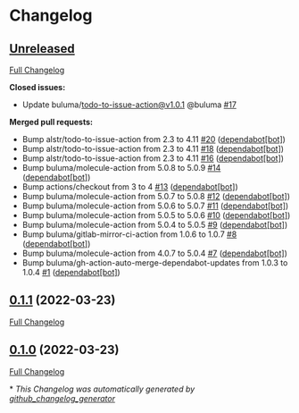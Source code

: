# Changelog

## [Unreleased](https://github.com/buluma/ansible-role-php_versions/tree/HEAD)

[Full Changelog](https://github.com/buluma/ansible-role-php_versions/compare/0.1.1...HEAD)

**Closed issues:**

- Update buluma/todo-to-issue-action@v1.0.1 @buluma [\#17](https://github.com/buluma/ansible-role-php_versions/issues/17)

**Merged pull requests:**

- Bump alstr/todo-to-issue-action from 2.3 to 4.11 [\#20](https://github.com/buluma/ansible-role-php_versions/pull/20) ([dependabot[bot]](https://github.com/apps/dependabot))
- Bump alstr/todo-to-issue-action from 2.3 to 4.11 [\#18](https://github.com/buluma/ansible-role-php_versions/pull/18) ([dependabot[bot]](https://github.com/apps/dependabot))
- Bump alstr/todo-to-issue-action from 2.3 to 4.11 [\#16](https://github.com/buluma/ansible-role-php_versions/pull/16) ([dependabot[bot]](https://github.com/apps/dependabot))
- Bump buluma/molecule-action from 5.0.8 to 5.0.9 [\#14](https://github.com/buluma/ansible-role-php_versions/pull/14) ([dependabot[bot]](https://github.com/apps/dependabot))
- Bump actions/checkout from 3 to 4 [\#13](https://github.com/buluma/ansible-role-php_versions/pull/13) ([dependabot[bot]](https://github.com/apps/dependabot))
- Bump buluma/molecule-action from 5.0.7 to 5.0.8 [\#12](https://github.com/buluma/ansible-role-php_versions/pull/12) ([dependabot[bot]](https://github.com/apps/dependabot))
- Bump buluma/molecule-action from 5.0.6 to 5.0.7 [\#11](https://github.com/buluma/ansible-role-php_versions/pull/11) ([dependabot[bot]](https://github.com/apps/dependabot))
- Bump buluma/molecule-action from 5.0.5 to 5.0.6 [\#10](https://github.com/buluma/ansible-role-php_versions/pull/10) ([dependabot[bot]](https://github.com/apps/dependabot))
- Bump buluma/molecule-action from 5.0.4 to 5.0.5 [\#9](https://github.com/buluma/ansible-role-php_versions/pull/9) ([dependabot[bot]](https://github.com/apps/dependabot))
- Bump buluma/gitlab-mirror-ci-action from 1.0.6 to 1.0.7 [\#8](https://github.com/buluma/ansible-role-php_versions/pull/8) ([dependabot[bot]](https://github.com/apps/dependabot))
- Bump buluma/molecule-action from 4.0.7 to 5.0.4 [\#7](https://github.com/buluma/ansible-role-php_versions/pull/7) ([dependabot[bot]](https://github.com/apps/dependabot))
- Bump buluma/gh-action-auto-merge-dependabot-updates from 1.0.3 to 1.0.4 [\#1](https://github.com/buluma/ansible-role-php_versions/pull/1) ([dependabot[bot]](https://github.com/apps/dependabot))

## [0.1.1](https://github.com/buluma/ansible-role-php_versions/tree/0.1.1) (2022-03-23)

[Full Changelog](https://github.com/buluma/ansible-role-php_versions/compare/0.1.0...0.1.1)

## [0.1.0](https://github.com/buluma/ansible-role-php_versions/tree/0.1.0) (2022-03-23)

[Full Changelog](https://github.com/buluma/ansible-role-php_versions/compare/4aeaf39ac6dc72afebd7790ae3d593892c9c3b41...0.1.0)



\* *This Changelog was automatically generated by [github_changelog_generator](https://github.com/github-changelog-generator/github-changelog-generator)*

